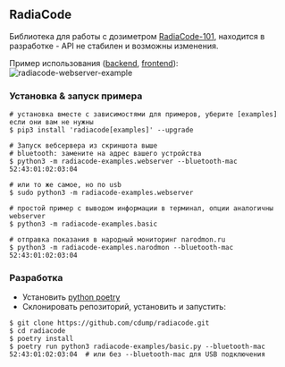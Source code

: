 ## RadiaCode
Библиотека для работы с дозиметром [RadiaCode-101](https://scan-electronics.com/dosimeters/radiacode/radiacode-101), находится в разработке - API не стабилен и возможны изменения.

Пример использования ([backend](radiacode-examples/webserver.py), [frontend](radiacode-examples/webserver.html)):
![radiacode-webserver-example](./screenshot.png)

### Установка & запуск примера
```
# установка вместе с зависимостями для примеров, уберите [examples] если они вам не нужны
$ pip3 install 'radiacode[examples]' --upgrade

# Запуск вебсервера из скриншота выше
# bluetooth: замените на адрес вашего устройства
$ python3 -m radiacode-examples.webserver --bluetooth-mac 52:43:01:02:03:04

# или то же самое, но по usb
$ sudo python3 -m radiacode-examples.webserver

# простой пример с выводом информации в терминал, опции аналогичны webserver
$ python3 -m radiacode-examples.basic

# отправка показания в народный мониторинг narodmon.ru
$ python3 -m radiacode-examples.narodmon --bluetooth-mac 52:43:01:02:03:04
```

### Разработка
- Установить [python poetry](https://python-poetry.org/docs/#installation)
- Склонировать репозиторий, установить и запустить:
```
$ git clone https://github.com/cdump/radiacode.git
$ cd radiacode
$ poetry install
$ poetry run python3 radiacode-examples/basic.py --bluetooth-mac 52:43:01:02:03:04  # или без --bluetooth-mac для USB подключения
```
